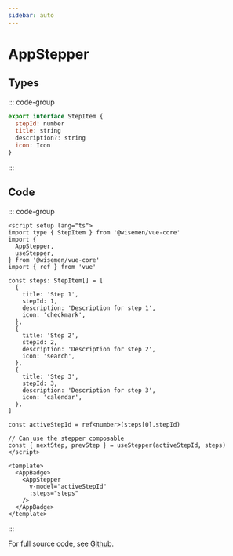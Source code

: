```yaml
---
sidebar: auto
---
```



# AppStepper

<!-- @include: ./app-stepper-meta.md -->

## Types

::: code-group
```js [StepItem]
export interface StepItem {
  stepId: number
  title: string
  description?: string
  icon: Icon
}

```
::: 

## Code

::: code-group
```vue [Usage]
<script setup lang="ts">
import type { StepItem } from '@wisemen/vue-core'
import { 
  AppStepper,
  useStepper, 
} from '@wisemen/vue-core'
import { ref } from 'vue'

const steps: StepItem[] = [
  {
    title: 'Step 1',
    stepId: 1,
    description: 'Description for step 1',
    icon: 'checkmark',
  },
  {
    title: 'Step 2',
    stepId: 2,
    description: 'Description for step 2',
    icon: 'search',
  },
  {
    title: 'Step 3',
    stepId: 3,
    description: 'Description for step 3',
    icon: 'calendar',
  },
]

const activeStepId = ref<number>(steps[0].stepId)

// Can use the stepper composable
const { nextStep, prevStep } = useStepper(activeStepId, steps)
</script>
  
<template>
  <AppBadge>
    <AppStepper
      v-model="activeStepId"
      :steps="steps"
    />
  </AppBadge>
</template>
```
:::

For full source code, see [Github](https://github.com/wisemen-digital/vue-core/blob/main/packages/components/src/components/stepper/AppStepper.vue).